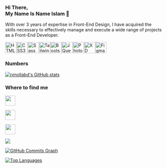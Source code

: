 <h3>Hi There, <br>My Name Is Name Islam 👋</h3>
<p>With over 3 years of expertise in Front-End Design, I have acquired the skills necessary to effectively manage and execute a wide range of projects as a Front-End Developer.</p>

<a href="https://developer.mozilla.org/en-US/docs/Glossary/HTML5" target="_blank" rel="noreferrer"><img src="https://raw.githubusercontent.com/danielcranney/readme-generator/main/public/icons/skills/html5-colored.svg" width="36" height="36" alt="HTML5" /></a><a href="https://www.w3.org/TR/CSS/#css" target="_blank" rel="noreferrer"><img src="https://raw.githubusercontent.com/danielcranney/readme-generator/main/public/icons/skills/css3-colored.svg" width="36" height="36" alt="CSS3" /></a><a href="https://sass-lang.com/" target="_blank" rel="noreferrer"><img src="https://raw.githubusercontent.com/danielcranney/readme-generator/main/public/icons/skills/sass-colored.svg" width="36" height="36" alt="Sass" /></a><a href="https://tailwindcss.com/" target="_blank" rel="noreferrer"><img src="https://raw.githubusercontent.com/danielcranney/readme-generator/main/public/icons/skills/tailwindcss-colored.svg" width="36" height="36" alt="TailwindCSS" /></a><a href="https://getbootstrap.com/" target="_blank" rel="noreferrer"><img src="https://raw.githubusercontent.com/danielcranney/readme-generator/main/public/icons/skills/bootstrap-colored.svg" width="36" height="36" alt="Bootstrap" /></a><a href="https://jquery.com/" target="_blank" rel="noreferrer"><img src="https://raw.githubusercontent.com/danielcranney/readme-generator/main/public/icons/skills/jquery-colored.svg" width="36" height="36" alt="JQuery" /></a><a href="https://www.adobe.com/uk/products/photoshop.html" target="_blank" rel="noreferrer"><img src="https://raw.githubusercontent.com/danielcranney/readme-generator/main/public/icons/skills/photoshop-colored.svg" width="36" height="36" alt="Photoshop" /></a><a href="https://www.adobe.com/uk/products/xd.html" target="_blank" rel="noreferrer"><img src="https://raw.githubusercontent.com/danielcranney/readme-generator/main/public/icons/skills/xd-colored.svg" width="36" height="36" alt="XD" /></a><a href="https://www.figma.com/" target="_blank" rel="noreferrer"><img src="https://raw.githubusercontent.com/danielcranney/readme-generator/main/public/icons/skills/figma-colored.svg" width="36" height="36" alt="Figma" /></a>
</p>

<h3>Numbers</h3>

<a href="http://www.github.com/nmollabd">
  <img src="https://github-readme-stats.vercel.app/api?username=nmollabd&show_icons=true&hide=&count_private=true&title_color=ef4444&text_color=84cc16&icon_color=facc15&bg_color=000000&hide_border=true&show_icons=true" alt="nmollabd's GitHub stats" />
</a>

<h3>Where to find me</h3>

<a href="https://www.facebook.com/sknaim.islam.777" target="_blank" rel="noreferrer"> <picture> <source media="(prefers-color-scheme: dark)" srcset="https://raw.githubusercontent.com/danielcranney/readme-generator/main/public/icons/socials/facebook-dark.svg" /> <source media="(prefers-color-scheme: light)" srcset="https://raw.githubusercontent.com/danielcranney/readme-generator/main/public/icons/socials/facebook.svg" />
    <img src="[https://raw.githubusercontent.com/danielcranney/readme-generator/main/public/icons/socials/facebook.svg](https://camo.githubusercontent.com/847d0a14ea070fee8b143a494e2843c485f0137ee52fc1ac9860f4c7c2e2da78/68747470733a2f2f696d672e736869656c64732e696f2f62616467652f46616365626f6f6b2d3138373746323f7374796c653d666c61742d737175617265266c6f676f3d66616365626f6f6b266c6f676f436f6c6f723d7768697465)" width="32" height="32" /> </picture>
</a> 

<a href="https://www.github.com/nmollabd" target="_blank" rel="noreferrer"> <picture> <source media="(prefers-color-scheme: dark)" srcset="https://raw.githubusercontent.com/danielcranney/readme-generator/main/public/icons/socials/github-dark.svg" /> <source media="(prefers-color-scheme: light)" srcset="https://raw.githubusercontent.com/danielcranney/readme-generator/main/public/icons/socials/github.svg" />
    <img src="https://raw.githubusercontent.com/danielcranney/readme-generator/main/public/icons/socials/github.svg" width="32" height="32" /> </picture>
</a> 

<a href="http://www.instagram.com/naimmolla640/" target="_blank" rel="noreferrer"> <picture> <source media="(prefers-color-scheme: dark)" srcset="undefined" /> <source media="(prefers-color-scheme: light)" srcset="https://raw.githubusercontent.com/danielcranney/readme-generator/main/public/icons/socials/instagram.svg" />
    <img src="https://raw.githubusercontent.com/danielcranney/readme-generator/main/public/icons/socials/instagram.svg" width="32" height="32" /> </picture>
</a>


<a href="http://www.github.com/nmollabd"><img src="https://github-readme-streak-stats.herokuapp.com/?user=nmollabd&stroke=84cc16&background=000000&ring=ef4444&fire=ef4444&currStreakNum=84cc16&currStreakLabel=ef4444&sideNums=84cc16&sideLabels=84cc16&dates=84cc16&hide_border=true" /></a>

<a href="http://www.github.com/nmollabd"><img src="https://github-readme-activity-graph.cyclic.app/graph?username=nmollabd&bg_color=000000&color=84cc16&line=facc15&point=84cc16&area_color=000000&area=true&hide_border=true&custom_title=GitHub%20Commits%20Graph" alt="GitHub Commits Graph" /></a>

<a href="https://github.com/nmollabd" align="left"><img src="https://github-readme-stats.vercel.app/api/top-langs/?username=nmollabd&langs_count=10&title_color=ef4444&text_color=84cc16&icon_color=facc15&bg_color=000000&hide_border=true&locale=en&custom_title=Top%20%Languages" alt="Top Languages" /></a>
